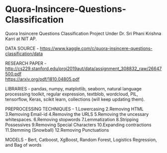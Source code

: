 # Quora-Insincere-Questions-Classification
Quora Insincere Questions Classification Project Under Dr. Sri Phani Krishna Karri at NIT AP.

DATA SOURCE - https://www.kaggle.com/c/quora-insincere-questions-classification/data <br />

RESEARCH PAPER - http://cs229.stanford.edu/proj2019aut/data/assignment_308832_raw/26647500.pdf <br />
                 https://arxiv.org/pdf/1810.04805.pdf <br />

LIBRARIES - pandas, numpy, matplotlib, seaborn, natural language processsing toolkit, regular expression, textblob, wordcloud, PIL, tensorflow, Keras, scikit learn, collections (will keep updating them).<br />

PREPROCESSING TECHNIQUES -
1.Lowercasing
2.Removing HTML
3.Removing Email-id
4.Removing the URLS
5.Removing the uncessary whitespaces.
6.Removing stopwords
7.Lemmatization
8.Stripping Possessives
9.Removing Special Characters
10.Expanding contractions
11.Stemming (Snowball)
12.Removing Punctuations

MODELS - Bert, Catboost, XgBoost, Random Forest, Logistics Regression, and Bag of words
